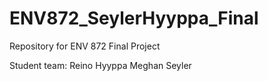 # ENV872_SeylerHyyppa_Final
Repository for ENV 872 Final Project 

Student team:
Reino Hyyppa
Meghan Seyler 

